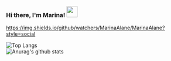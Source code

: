 ### Hi there, I'm Marina! <img src="https://raw.githubusercontent.com/MartinHeinz/MartinHeinz/master/wave.gif" width="30px">
https://img.shields.io/github/watchers/MarinaAlane/MarinaAlane?style=social

<!--
**MarinaAlane/MarinaAlane** is a ✨ _special_ ✨ repository because its `README.md` (this file) appears on your GitHub profile.

Here are some ideas to get you started:

- 🔭 I’m currently working on ...
- 🌱 I’m currently learning ...
- 👯 I’m looking to collaborate on ...
- 🤔 I’m looking for help with ...
- 💬 Ask me about ...
- 📫 How to reach me: ...
- 😄 Pronouns: ...
- ⚡ Fun fact: ...
-->
![Top Langs](https://github-readme-stats.vercel.app/api/top-langs/?username=MarinaAlane&layout=compact)
<br>
![Anurag's github stats](https://github-readme-stats.vercel.app/api?username=MarinaAlane&theme=dracula&show_icons=true)



